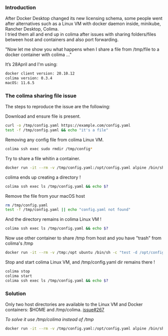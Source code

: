 ### Introduction
After Docker Desktop changed its new licensing schema, some people went after alternatives such as a Linux VM with docker daemon inside, minikube, Rancher Desktop, Colima.     
I tried them all and end up in colima after issues with sharing folders/files between host and containers and also port forwarding.   

"Now let me show you what happens when I share a file from /tmp/file to a docker container with colima ..."

It’s 28April and I'm using:
```bash
docker client version: 20.10.12
colima version: 0.3.4
macOS: 11.6.5
```

### The colima sharing file issue
The steps to reproduce the issue are the following:

Download and ensure file is present.
```bash
curl -o /tmp/config.yaml https://example.com/config.yaml
test -f /tmp/config.yaml && echo "it's a file"
```

Removing any config file from colima Linux VM.
```bash
colima ssh exec sudo rmdir /tmp/config*
```

Try to share a file whitin a container.
```bash
docker run -it --rm -v /tmp/config.yaml:/opt/config.yaml alpine /bin/sh -c "test -d /opt/config.yaml && echo it\'s a directory"
```

colima ends up creating a directory !
```bash
colima ssh exec ls /tmp/config.yaml && echo $?
```

Remove the file from your macOS host 
```bash
rm /tmp/config.yaml
test -f /tmp/config.yaml || echo "config.yaml not found"
```

And the directory remains in colima Linux VM  !
```bash
colima ssh exec ls /tmp/config.yaml && echo $?
```

Now use other container to share /tmp from host and you have "trash" from colima's /tmp
```bash
docker run -it --rm -v /tmp:/opt ubuntu /bin/sh -c "test -d /opt/config.yaml && ls -ld /opt/config.yaml"
```

Stop and start colima Linux VM, and /tmp/config.yaml dir remains there !
```bash
colima stop
colima start
colima ssh exec ls /tmp/config.yaml && echo $?
```

### Solution
Only two host directories are available to the Linux VM and Docker containers: $HOME and /tmp/colima. [issue#267](https://github.com/abiosoft/colima/issues/267)

*To solve it use /tmp/colima instead of /tmp*
```bash
docker run -it --rm -v /tmp/config.yaml:/opt/config.yaml alpine /bin/sh -c "test -d /opt/config.yaml && echo it\'s a directory"
```


